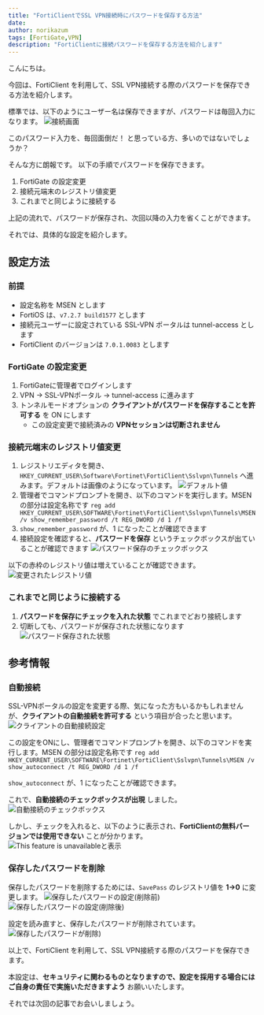 ```yaml
---
title: "FortiClientでSSL VPN接続時にパスワードを保存する方法"
date: 
author: norikazum
tags: [FortiGate,VPN]
description: "FortiClientに接続パスワードを保存する方法を紹介します"
---
```


こんにちは。

今回は、FortiClient を利用して、SSL VPN接続する際のパスワードを保存できる方法を紹介します。

標準では、以下のようにユーザー名は保存できますが、パスワードは毎回入力になります。
![接続画面](images/2024-09-24_17h52_47.png "接続画面")

このパスワード入力を、毎回面倒だ！ と思っている方、多いのではないでしょうか？

そんな方に朗報です。
以下の手順でパスワードを保存できます。

1. FortiGate の設定変更
1. 接続元端末のレジストリ値変更
1. これまでと同じように接続する

上記の流れで、パスワードが保存され、次回以降の入力を省くことができます。

それでは、具体的な設定を紹介します。

## 設定方法

### 前提
- 設定名称を MSEN とします
- FortiOS は、`v7.2.7 build1577` とします
- 接続元ユーザーに設定されている SSL-VPN ポータルは tunnel-access とします
- FortiClient のバージョンは `7.0.1.0083` とします

### FortiGate の設定変更
1. FortiGateに管理者でログインします
1. VPN → SSL-VPNポータル → tunnel-access に進みます
1. トンネルモードオプションの **クライアントがパスワードを保存することを許可する** を ON にします
    - この設定変更で接続済みの **VPNセッションは切断されません**

### 接続元端末のレジストリ値変更 

1. レジストリエディタを開き、 `HKEY_CURRENT_USER\Software\Fortinet\FortiClient\Sslvpn\Tunnels` へ進みます。デフォルトは画像のようになっています。
    ![デフォルト値](images/2024-09-24_22h09_42.png "デフォルト値")
1. 管理者でコマンドプロンプトを開き、以下のコマンドを実行します。MSEN の部分は設定名称です
`reg add HKEY_CURRENT_USER\SOFTWARE\Fortinet\FortiClient\Sslvpn\Tunnels\MSEN /v show_remember_password /t REG_DWORD /d 1 /f`
1. `show_remember_password` が、1 になったことが確認できます
1. 接続設定を確認すると、**パスワードを保存** というチェックボックスが出ていることが確認できます
    ![パスワード保存のチェックボックス](images/2024-09-24_22h15_11.png "パスワード保存のチェックボックス")

以下の赤枠のレジストリ値は増えていることが確認できます。
![変更されたレジストリ値](images/2024-09-24_22h22_37.png "変更されたレジストリ値")

### これまでと同じように接続する 
1. **パスワードを保存にチェックを入れた状態** でこれまでどおり接続します
1. 切断しても、パスワードが保存された状態になります
    ![パスワード保存された状態](images/2024-09-24_22h17_01.png "パスワード保存された状態")

## 参考情報
### 自動接続
SSL-VPNポータルの設定を変更する際、気になった方もいるかもしれませんが、**クライアントの自動接続を許可する** という項目が合ったと思います。
![クライアントの自動接続設定](images/2024-09-24_22h19_56.png "クライアントの自動接続設定")

この設定をONにし、管理者でコマンドプロンプトを開き、以下のコマンドを実行します。MSEN の部分は設定名称です
`reg add HKEY_CURRENT_USER\SOFTWARE\Fortinet\FortiClient\Sslvpn\Tunnels\MSEN /v show_autoconnect /t REG_DWORD /d 1 /f`

`show_autoconnect` が、1 になったことが確認できます。

これで、**自動接続のチェックボックスが出現** しました。
![自動接続のチェックボックス](images/2024-09-24_22h19_56.png "自動接続のチェックボックス")

しかし、チェックを入れると、以下のように表示され、**FortiClientの無料バージョンでは使用できない** ことが分かります。
![This feature is unavailableと表示](images/2024-09-24_22h29_22.png "This feature is unavailableと表示")

### 保存したパスワードを削除
保存したパスワードを削除するためには、`SavePass` のレジストリ値を **1→0** に変更します。
![保存したパスワードの設定(削除前)](images/2024-09-24_22h31_18.png "保存したパスワードの設定(削除前)")
![保存したパスワードの設定(削除後)](images/2024-09-24_22h31_34.png "保存したパスワードの設定(削除後)")

設定を読み直すと、保存したパスワードが削除されています。
![保存したパスワードが削除)](images/2024-09-24_22h33_45.png "保存したパスワードが削除")

以上で、FortiClient を利用して、SSL VPN接続する際のパスワードを保存できます。

本設定は、**セキュリティに関わるものとなりますので、設定を採用する場合にはご自身の責任で実施いただきますよう** お願いいたします。

それでは次回の記事でお会いしましょう。

